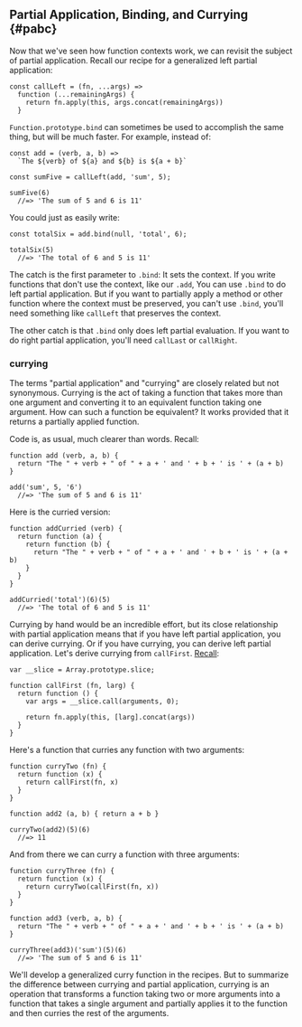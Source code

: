 ## Partial Application, Binding, and Currying {#pabc}

Now that we've seen how function contexts work, we can revisit the subject of partial application. Recall our recipe for a generalized left partial application:

    const callLeft = (fn, ...args) =>
      function (...remainingArgs) {
        return fn.apply(this, args.concat(remainingArgs))
      }
    
`Function.prototype.bind` can sometimes be used to accomplish the same thing, but will be much faster. For example, instead of:

    const add = (verb, a, b) =>
      `The ${verb} of ${a} and ${b} is ${a + b}`
    
    const sumFive = callLeft(add, 'sum', 5);
    
    sumFive(6)
      //=> 'The sum of 5 and 6 is 11'
      
You could just as easily write:

    const totalSix = add.bind(null, 'total', 6);
    
    totalSix(5)
      //=> 'The total of 6 and 5 is 11'

The catch is the first parameter to `.bind`: It sets the context. If you write functions that don't use the context, like our `.add`, You can use `.bind` to do left partial application. But if you want to partially apply a method or other function where the context must be preserved, you can't use `.bind`, you'll need something like `callLeft` that preserves the context.

The other catch is that `.bind` only does left partial evaluation. If you want to do right partial application, you'll need `callLast` or `callRight`.

### currying

The terms "partial application" and "currying" are closely related but not synonymous. Currying is the act of taking a function that takes more than one argument and converting it to an equivalent function taking one argument. How can such a function be equivalent? It works provided that it returns a partially applied function.

Code is, as usual, much clearer than words. Recall:

    function add (verb, a, b) { 
      return "The " + verb + " of " + a + ' and ' + b + ' is ' + (a + b) 
    }
    
    add('sum', 5, '6')
      //=> 'The sum of 5 and 6 is 11'
    
Here is the curried version:

    function addCurried (verb) {
      return function (a) {
        return function (b) {
          return "The " + verb + " of " + a + ' and ' + b + ' is ' + (a + b) 
        }
      }
    }
    
    addCurried('total')(6)(5)
      //=> 'The total of 6 and 5 is 11'
      
Currying by hand would be an incredible effort, but its close relationship with partial application means that if you have left partial application, you can derive currying. Or if you have currying, you can derive left partial application. Let's derive currying from `callFirst`. [Recall](#simple-partial):

    var __slice = Array.prototype.slice;
    
    function callFirst (fn, larg) {
      return function () {
        var args = __slice.call(arguments, 0);
        
        return fn.apply(this, [larg].concat(args))
      }
    }

Here's a function that curries any function with two arguments:

    function curryTwo (fn) {
      return function (x) {
        return callFirst(fn, x)
      }
    }
    
    function add2 (a, b) { return a + b }
    
    curryTwo(add2)(5)(6)
      //=> 11

And from there we can curry a function with three arguments:

    function curryThree (fn) {
      return function (x) {
        return curryTwo(callFirst(fn, x))
      }
    }

    function add3 (verb, a, b) { 
      return "The " + verb + " of " + a + ' and ' + b + ' is ' + (a + b) 
    }
    
    curryThree(add3)('sum')(5)(6)
      //=> 'The sum of 5 and 6 is 11'
      
We'll develop a generalized curry function in the recipes. But to summarize the difference between currying and partial application, currying is an operation that transforms a function taking two or more arguments into a function that takes a single argument and partially applies it to  the function and then curries the rest of the arguments.
    